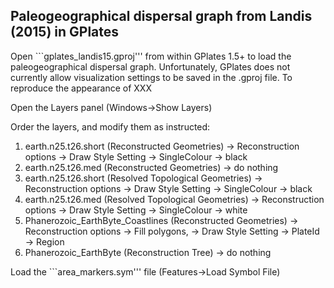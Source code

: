 Paleogeographical dispersal graph from Landis (2015) in GPlates
--------

Open ```gplates_landis15.gproj''' from within GPlates 1.5+ to load the paleogeographical dispersal graph.
Unfortunately, GPlates does not currently allow visualization settings to be saved in the .gproj file.
To reproduce the appearance of XXX

Open the Layers panel (Windows->Show Layers)

Order the layers, and modify them as instructed:
1. earth.n25.t26.short (Reconstructed Geometries) 
-> Reconstruction options -> Draw Style Setting -> SingleColour -> black
2. earth.n25.t26.med (Reconstructed Geometries) -> do nothing
3. earth.n25.t26.short (Resolved Topological Geometries) -> Reconstruction options -> Draw Style Setting -> SingleColour -> black
4. earth.n25.t26.med (Resolved Topological Geometries) -> Reconstruction options -> Draw Style Setting -> SingleColour -> white
5. Phanerozoic_EarthByte_Coastlines (Reconstructed Geometries) -> Reconstruction options -> Fill polygons, -> Draw Style Setting -> PlateId -> Region
6. Phanerozoic_EarthByte (Reconstruction Tree) -> do nothing

Load the ```area_markers.sym''' file (Features->Load Symbol File)


